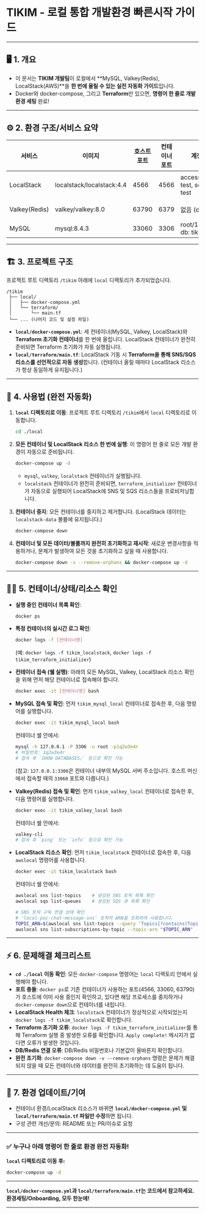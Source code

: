 # TIKIM - 로컬 통합 개발환경 빠른시작 가이드

---

## 🖥️ 1. 개요

* 이 문서는 **TIKIM 개발팀**이 로컬에서 **MySQL, Valkey(Redis), LocalStack(AWS)**을
  **한 번에 올릴 수 있는 실전 자동화 가이드**입니다.
* Docker와 docker-compose, 그리고 **Terraform**만 있으면, **명령어 한 줄로 개발환경 세팅** 완료!

---

## ⚙️ 2. 환경 구조/서비스 요약

| 서비스           | 이미지                       | 호스트 포트 | 컨테이너 포트 | 계정/비번                              | 비고              |
| ------------- | ------------------------- | ------ | ------- | ---------------------------------- | --------------- |
| LocalStack    | localstack/localstack:4.4 | 4566   | 4566    | accessKey: test, secretKey: test   | **SNS, SQS**만 활성화 |
| Valkey(Redis) | valkey/valkey:8.0         | 63790  | 6379    | 없음 (default)                       | Redis 호환        |
| MySQL         | mysql:8.4.3               | 33060  | 3306    | root/1q2w3e4r, db: tikim\_local | utf8mb4, KST      |

---

## 🏗️ 3. 프로젝트 구조

프로젝트 루트 디렉토리 `/tikim` 아래에 `local` 디렉토리가 추가되었습니다.

```
/tikim
 ├── local/
 │   ├── docker-compose.yml
 │   └── terraform/
 │       └── main.tf
 └── ... (나머지 코드 및 설정 파일)
```

* **`local/docker-compose.yml`**:
    세 컨테이너(MySQL, Valkey, LocalStack)와 **Terraform 초기화 컨테이너**를 한 번에 올립니다.
    LocalStack 컨테이너가 완전히 준비되면 Terraform 초기화가 자동 실행됩니다.
* **`local/terraform/main.tf`**:
    LocalStack 기동 시 **Terraform을 통해 SNS/SQS 리소스를 선언적으로 자동 생성**합니다.
    (컨테이너 올릴 때마다 LocalStack 리소스가 항상 동일하게 유지됩니다.)

---

## 🚀 4. 사용법 (완전 자동화)

1.  **`local` 디렉토리로 이동**:
    프로젝트 루트 디렉토리 `/tikim`에서 `local` 디렉토리로 이동합니다.

    ```sh
    cd ./local
    ```

2.  **모든 컨테이너 및 LocalStack 리소스 한 번에 실행**:
    이 명령어 한 줄로 모든 개발 환경이 자동으로 준비됩니다.

    ```sh
    docker-compose up -d
    ```

    * `mysql`, `valkey`, `localstack` 컨테이너가 실행됩니다.
    * `localstack` 컨테이너가 완전히 준비되면, `terraform_initializer` 컨테이너가 자동으로 실행되어 LocalStack에 SNS 및 SQS 리소스들을 프로비저닝합니다.

3.  **컨테이너 중지**:
    모든 컨테이너를 중지하고 제거합니다. (LocalStack 데이터는 `localstack-data` 볼륨에 유지됩니다.)

    ```sh
    docker-compose down
    ```

4.  **컨테이너 및 모든 데이터/볼륨까지 완전히 초기화하고 재시작**:
    새로운 변경사항을 적용하거나, 문제가 발생하여 모든 것을 초기화하고 싶을 때 사용합니다.

    ```sh
    docker-compose down -v --remove-orphans && docker-compose up -d
    ```

---

## 🧑‍💻 5. 컨테이너/상태/리소스 확인

* **실행 중인 컨테이너 목록 확인**:
    ```sh
    docker ps
    ```
* **특정 컨테이너의 실시간 로그 확인**:
    ```sh
    docker logs -f [컨테이너명]
    ```
    (예: `docker logs -f tikim_localstack`, `docker logs -f tikim_terraform_initializer`)

* **컨테이너 접속 (쉘 실행)**:
    아래의 모든 MySQL, Valkey, LocalStack 리소스 확인을 위해 먼저 해당 컨테이너로 접속해야 합니다.
    ```sh
    docker exec -it [컨테이너명] bash
    ```

* **MySQL 접속 및 확인**:
    먼저 `tikim_mysql_local` 컨테이너로 접속한 후, 다음 명령어를 실행합니다.
    ```sh
    docker exec -it tikim_mysql_local bash
    ```
    컨테이너 쉘 안에서:
    ```sh
    mysql -h 127.0.0.1 -P 3306 -u root -p1q2w3e4r
    # 비밀번호: 1q2w3e4r
    # 접속 후 `SHOW DATABASES;` 등으로 확인 가능
    ```
    (참고: `127.0.0.1:3306`은 컨테이너 내부의 MySQL 서버 주소입니다. 호스트 머신에서 접속할 때의 `33060` 포트와 다릅니다.)

* **Valkey(Redis) 접속 및 확인**:
    먼저 `tikim_valkey_local` 컨테이너로 접속한 후, 다음 명령어를 실행합니다.
    ```sh
    docker exec -it tikim_valkey_local bash
    ```
    컨테이너 쉘 안에서:
    ```sh
    valkey-cli
    # 접속 후 `ping` 또는 `info` 등으로 확인 가능
    ```

* **LocalStack 리소스 확인**:
    먼저 `tikim_localstack` 컨테이너로 접속한 후, 다음 `awslocal` 명령어를 사용합니다.
    ```sh
    docker exec -it tikim_localstack bash
    ```
    컨테이너 쉘 안에서:
    ```sh
    awslocal sns list-topics    # 생성된 SNS 토픽 목록 확인
    awslocal sqs list-queues    # 생성된 SQS 큐 목록 확인
  
  # SNS 토픽 구독 연결 상태 확인
    # 'local-poc-chat-message-sns' 토픽의 ARN을 조회하여 사용합니다.
    TOPIC_ARN=$(awslocal sns list-topics --query 'Topics[?contains(TopicArn, `local-board-reply-sns`)].TopicArn' --output text)
    awslocal sns list-subscriptions-by-topic --topic-arn "$TOPIC_ARN"
    ```
---

## ⚡ 6. 문제해결 체크리스트

* **`cd ./local` 이동 확인**: 모든 `docker-compose` 명령어는 `local` 디렉토리 안에서 실행해야 합니다.
* **포트 충돌**: `docker ps`로 기존 컨테이너가 사용하는 포트(4566, 33060, 63790)가 호스트에 이미 사용 중인지 확인하고, 있다면 해당 프로세스를 중지하거나 `docker-compose down`으로 컨테이너를 내립니다.
* **LocalStack Health 체크**: `localstack` 컨테이너가 정상적으로 시작되었는지 `docker logs -f tikim_localstack`로 확인합니다.
* **Terraform 초기화 오류**: `docker logs -f tikim_terraform_initializer`를 통해 Terraform 실행 중 발생한 오류를 확인합니다. `Apply complete!` 메시지가 없다면 오류가 발생한 것입니다.
* **DB/Redis 연결 오류**: DB/Redis 비밀번호나 기본값이 올바른지 확인합니다.
* **완전 초기화**: `docker-compose down -v --remove-orphans` 명령은 문제가 해결되지 않을 때 모든 컨테이너와 데이터를 완전히 초기화하는 데 도움이 됩니다.

---

## 📝 7. 환경 업데이트/기여

* 컨테이너 환경/LocalStack 리소스가 바뀌면 **`local/docker-compose.yml` 및 `local/terraform/main.tf` 파일만 수정**하면 됩니다.
* 구성 관련 개선/문의: README 또는 PR/이슈로 요청

---

### ✅ 누구나 아래 명령어 한 줄로 환경 완전 자동화!

**`local` 디렉토리로 이동 후:**

```sh
docker-compose up -d
```

---

**`local/docker-compose.yml`과 `local/terraform/main.tf`는 코드에서 참고하세요. 환경세팅/Onboarding, 모두 한눈에!**

---